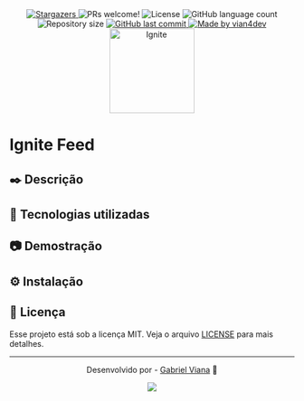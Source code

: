 <div align="center">
  <a href="https://github.com/vian4dev/ignews/stargazers">
    <img alt="Stargazers" src="https://img.shields.io/github/stars/vian4dev/ignews?style=social">
  </a>
  
  <img alt="PRs welcome!" src="https://img.shields.io/static/v1?label=PRs&message=welcome&color=7159c1&labelColor=000000" />
  <img alt="License" src="https://img.shields.io/static/v1?label=license&message=MIT&color=7159c1&labelColor=000000">
  <img alt="GitHub language count" src="https://img.shields.io/github/languages/count/vian4dev/ignews?color=%2304D361">
  <img alt="Repository size" src="https://img.shields.io/github/repo-size/vian4dev/ignews">
	
  <a href="https://github.com/vian4dev/ignews/commits/master">
    <img alt="GitHub last commit" src="https://img.shields.io/github/last-commit/vian4dev/ignews">
  </a>
  
  <a href="https://www.linkedin.com/in/vianadev/">
    <img alt="Made by vian4dev" src="https://img.shields.io/badge/made%20by-vian4dev-%2304D361">
  </a>
</div>

<div align="center">
  <img src="https://www.rocketseat.com.br/assets/logos/ignite-reduced.svg" width="150" height="150" alt="Ignite">
</div>

# Ignite Feed

## ✒️ Descrição

## 🚀 Tecnologias utilizadas

## 📷 Demostração

## ⚙️ Instalação

## 📝 Licença
Esse projeto está sob a licença MIT. Veja o arquivo [LICENSE](LICENSE) para mais detalhes.

---
<div align="center"> 
 <p>Desenvolvido por - <a href="https://github.com/vian4dev">Gabriel Viana</a> 🤖</p>
 
 <a href="https://www.linkedin.com/in/vianadev" target="_blank"><img src="https://img.shields.io/badge/-LinkedIn-%230077B5?style=for-the-badge&logo=linkedin&logoColor=white" target="_blank"></a> 
</div>